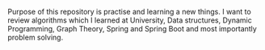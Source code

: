 Purpose of this repository is practise and learning a new things. I want to review algorithms which I learned at University,
Data structures, Dynamic Programming, Graph Theory, Spring and Spring Boot and most importantly problem solving.

